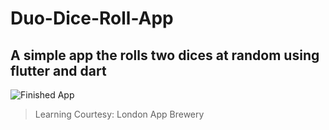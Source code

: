 # Duo-Dice-Roll-App

## A simple app the rolls two dices at random using flutter and dart

![Finished App](https://github.com/londonappbrewery/Images/blob/master/dicee-demo.gif)

> Learning Courtesy: London App Brewery
